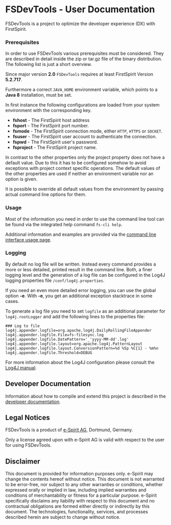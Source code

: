 # FSDevTools - User Documentation

FSDevTools is a project to optimize the developer experience (DX) with FirstSpirit.

### Prerequisites

In order to use FSDevTools various prerequisites must be considered.
They are described in detail inside the zip or tar.gz file of the binary distribution.
The following list is just a short overview.

Since major version **2.0** `FSDevTools` requires at least FirstSpirit Version **5.2.717**. 

Furthermore a correct `JAVA_HOME` environment variable, which points to a **Java 8** installation, must be set.

In first instance the following configurations are loaded from your system environment with the corresponding key.

- **fshost** - The FirstSpirit host address
- **fsport** - The FirstSpirit port number.
- **fsmode** - The FirstSpirit connection mode, either `HTTP`, `HTTPS` or `SOCKET`.
- **fsuser** - The FirstSpirit user account to authenticate the connection.
- **fspwd** - The FirstSpirit user's password.
- **fsproject** - The FirstSpirit project name.

In contrast to the other properties only the project property does not have a default value.
Due to this it has to be configured somehow to avoid exceptions with project context specific operations.
The default values of the other properties are used if neither an environment variable nor an option is given.

It is possible to override all default values from the environment by passing actual command line options for them.

### Usage
Most of the information you need in order to use the command line tool can be found via the integrated help command `fs-cli help`.

Additional information and examples are provided via the [command line interface usage page](documentation/CLI_USAGE.md).

### Logging

By default no log file will be written.
Instead every command provides a more or less detailed, printed result in the command line.
Both, a finer logging level and the generation of a log file can be configured in the Log4J logging properties file `/conf/log4j.properties`.

If you need an even more detailed error logging, you can use the global option **-e**. 
With **-e**, you get an additional exception stacktrace in some cases.

To generate a log file you need to set `logfile` as an additional parameter for `log4j.rootLogger` and add the following lines to the properties file:

```
### Log to file
log4j.appender.logfile=org.apache.log4j.DailyRollingFileAppender
log4j.appender.logfile.File=fs-filesync.log
log4j.appender.logfile.DatePattern='_'yyyy-MM-dd'.log'
log4j.appender.logfile.layout=org.apache.log4j.PatternLayout
log4j.appender.logfile.layout.ConversionPattern=%d %5p %C{1} - %m%n
log4j.appender.logfile.Threshold=DEBUG
```

For more information about the Log4J configuration please consult the [Log4J manual](https://logging.apache.org/log4j/1.2/manual.html).

## Developer Documentation

Information about how to compile and extend this project is described in the [developer documentation](documentation/DEV_DOC.md).

## Legal Notices

FSDevTools is a product of [e-Spirit AG](http://www.e-spirit.com), Dortmund, Germany.

Only a license agreed upon with e-Spirit AG is valid with respect to the user for using FSDevTools.

<!-- 
Details regarding any third-party software products in use but not created by e-Spirit AG, as well as the third-party licenses and, if applicable, update information can be found in the file THIRD-PARTY.txt included with the module.
-->

## Disclaimer

This document is provided for information purposes only. 
e-Spirit may change the contents hereof without notice. 
This document is not warranted to be error-free, nor subject to any other warranties or conditions, whether expressed orally or implied in law, including implied warranties and conditions of merchantability or fitness for a particular purpose.
e-Spirit specifically disclaims any liability with respect to this document and no contractual obligations are formed either directly or indirectly by this document.
The technologies, functionality, services, and processes described herein are subject to change without notice.
